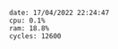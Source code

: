 

                date: 17/04/2022 22:24:47
                cpu: 0.1%
                ram: 18.8%
                cycles: 12600

                         